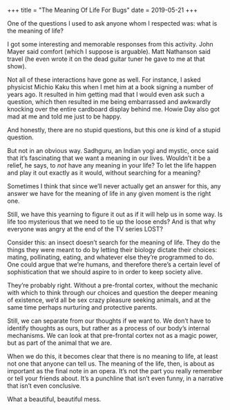 +++
title = "The Meaning Of Life For Bugs"
date = 2019-05-21
+++

One of the questions I used to ask anyone whom I respected was: what is the meaning of life?

I got some interesting and memorable responses from this activity. John Mayer said comfort (which I suppose is arguable). Matt Nathanson said travel (he even wrote it on the dead guitar tuner he gave to me at that show).

Not all of these interactions have gone as well. For instance, I asked physicist Michio Kaku this when I met him at a book signing a number of years ago. It resulted in him getting mad that I would even ask such a question, which then resulted in me being embarrassed and awkwardly knocking over the entire cardboard display behind me. Howie Day also got mad at me and told me just to be happy.

And honestly, there are no stupid questions, but this one _is_ kind of a stupid question.

But not in an obvious way. Sadhguru, an Indian yogi and mystic, once said that it’s fascinating that we want a meaning in our lives. Wouldn’t it be a relief, he says, to _not_ have any meaning in your life? To let the life happen and play it out exactly as it would, without searching for a meaning? 

Sometimes I think that since we’ll never actually get an answer for this, any answer we have for the meaning of life in any given moment is the right one.

Still, we have this yearning to figure it out as if it will help us in some way. Is life too mysterious that we need to tie up the loose ends? And is that why everyone was angry at the end of the TV series LOST? 

Consider this: an insect doesn’t search for the meaning of life. They do the things they were meant to do by letting their biology dictate their choices: mating, pollinating, eating, and whatever else they’re programmed to do. One could argue that we’re humans, and therefore there’s a certain level of sophistication that we should aspire to in order to keep society alive.

They’re probably right. Without a pre-frontal cortex, without the mechanic with which to think through our choices and question the deeper meaning of existence, we’d all be sex crazy pleasure seeking animals, and at the same time perhaps nurturing and protective parents. 

Still, we can separate from our thoughts if we want to. We don’t have to identify thoughts as ours, but rather as a process of our body’s internal mechanisms. We can look at that pre-frontal cortex not as a magic power, but as part of the animal that we are. 

When we do this, it becomes clear that there is no meaning to life, at least not one that anyone can tell us. The meaning of the life, then, is about as important as the final note in an opera. It’s not the part you really remember or tell your friends about. It’s a punchline that isn’t even funny, in a narrative that isn’t even conclusive.

What a beautiful, beautiful mess.